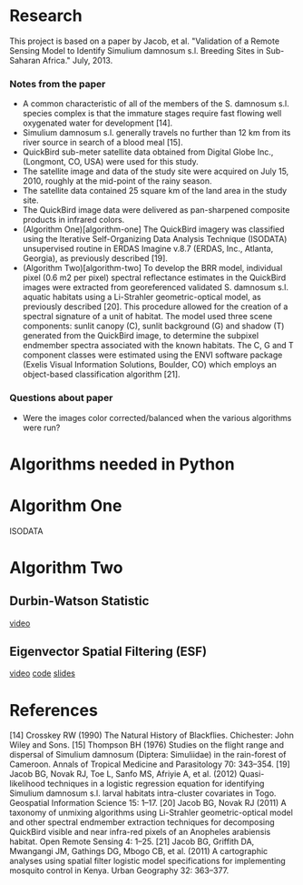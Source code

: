 
# Research

This project is based on a paper by Jacob, et al. "Validation of a Remote Sensing Model to Identify Simulium damnosum s.l. Breeding Sites in Sub-Saharan Africa." July, 2013.

### Notes from the paper
* A common characteristic of all of the members of the S. damnosum s.l. species complex is that the immature stages require fast flowing well oxygenated water for development [14].
* Simulium damnosum s.l. generally travels no further than 12 km from its river source in search of a blood meal [15].
* QuickBird sub-meter satellite data obtained from Digital Globe Inc., (Longmont, CO, USA) were used for this study.
* The satellite image and data of the study site were acquired on July 15, 2010, roughly at the mid-point of the rainy season.
* The satellite data contained 25 square km of the land area in the study site.
* The QuickBird image data were delivered as pan-sharpened composite products in infrared colors.
* (Algorithm One)[algorithm-one] The QuickBird imagery was classified using the Iterative Self-Organizing Data Analysis Technique (ISODATA) unsupervised routine in ERDAS Imagine v.8.7 (ERDAS, Inc., Atlanta, Georgia), as previously described [19].
* (Algorithm Two)[algorithm-two] To develop the BRR model, individual pixel (0.6 m2 per pixel) spectral reflectance estimates in the QuickBird images were extracted from georeferenced validated S. damnosum s.l. aquatic habitats using a Li-Strahler geometric-optical model, as previously described [20]. This procedure allowed for the creation of a spectral signature of a unit of habitat. The model used three scene components: sunlit canopy (C), sunlit background (G) and shadow (T) generated from the QuickBird image, to determine the subpixel endmember spectra associated with the known habitats. The C, G and T component classes were estimated using the ENVI software package (Exelis Visual Information Solutions, Boulder, CO) which employs an object-based classification algorithm [21].

### Questions about paper
* Were the images color corrected/balanced when the various algorithms were run?

# Algorithms needed in Python

# Algorithm One

ISODATA

# Algorithm Two

## Durbin-Watson Statistic

[video](https://www.youtube.com/watch?v=UFvDSX3jsYg)

## Eigenvector Spatial Filtering (ESF)

[video](https://www.youtube.com/watch?v=6wXoUxjFIcM)
[code](https://github.com/bchastain/esf)
[slides](http://bchastain.github.io/scipy2015/#/)

# References
[14] Crosskey RW (1990) The Natural History of Blackflies. Chichester: John Wiley and Sons.
[15] Thompson BH (1976) Studies on the flight range and dispersal of Simulium damnosum (Diptera: Simuliidae) in the rain-forest of Cameroon. Annals of Tropical Medicine and Parasitology 70: 343–354.
[19] Jacob BG, Novak RJ, Toe L, Sanfo MS, Afriyie A, et al. (2012) Quasi-likelihood techniques in a logistic regression equation for identifying Simulium damnosum s.l. larval habitats intra-cluster covariates in Togo. Geospatial Information Science 15: 1–17.
[20] Jacob BG, Novak RJ (2011) A taxonomy of unmixing algorithms using Li-Strahler geometric-optical model and other spectral endmember extraction techniques for decomposing QuickBird visible and near infra-red pixels of an Anopheles arabiensis habitat. Open Remote Sensing 4: 1–25.
[21] Jacob BG, Griffith DA, Mwangangi JM, Gathings DG, Mbogo CB, et al. (2011) A cartographic analyses using spatial filter logistic model specifications for implementing mosquito control in Kenya. Urban Geography 32: 363–377.
